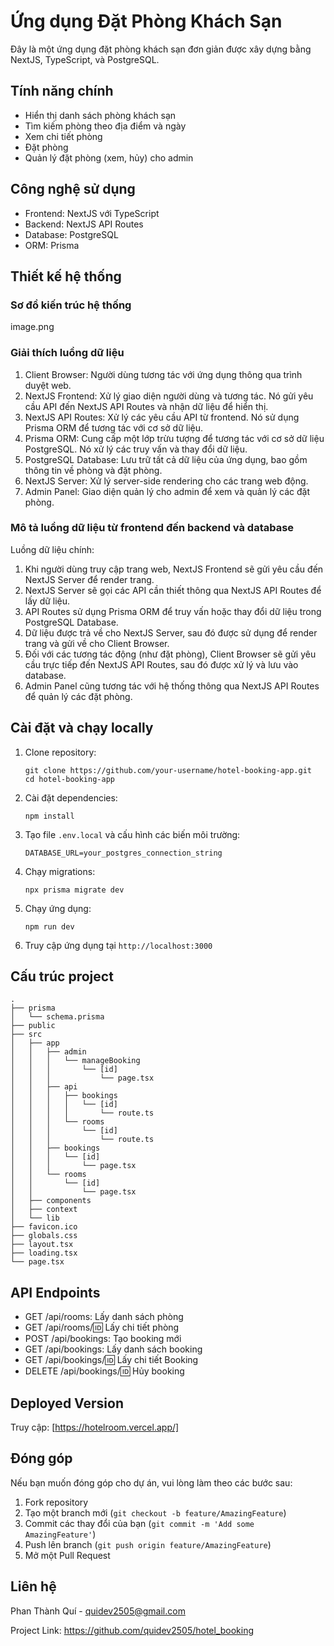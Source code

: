 # Ứng dụng Đặt Phòng Khách Sạn

Đây là một ứng dụng đặt phòng khách sạn đơn giản được xây dựng bằng NextJS, TypeScript, và PostgreSQL.

## Tính năng chính

- Hiển thị danh sách phòng khách sạn
- Tìm kiếm phòng theo địa điểm và ngày
- Xem chi tiết phòng
- Đặt phòng
- Quản lý đặt phòng (xem, hủy) cho admin

## Công nghệ sử dụng

- Frontend: NextJS với TypeScript
- Backend: NextJS API Routes
- Database: PostgreSQL
- ORM: Prisma

## Thiết kế hệ thống

### Sơ đồ kiến trúc hệ thống

image.png

### Giải thích luồng dữ liệu

1. Client Browser: Người dùng tương tác với ứng dụng thông qua trình duyệt web.
2. NextJS Frontend: Xử lý giao diện người dùng và tương tác. Nó gửi yêu cầu API đến NextJS API Routes và nhận dữ liệu để hiển thị.
3. NextJS API Routes: Xử lý các yêu cầu API từ frontend. Nó sử dụng Prisma ORM để tương tác với cơ sở dữ liệu.
4. Prisma ORM: Cung cấp một lớp trừu tượng để tương tác với cơ sở dữ liệu PostgreSQL. Nó xử lý các truy vấn và thay đổi dữ liệu.
5. PostgreSQL Database: Lưu trữ tất cả dữ liệu của ứng dụng, bao gồm thông tin về phòng và đặt phòng.
6. NextJS Server: Xử lý server-side rendering cho các trang web động.
7. Admin Panel: Giao diện quản lý cho admin để xem và quản lý các đặt phòng.

### Mô tả luồng dữ liệu từ frontend đến backend và database

Luồng dữ liệu chính:

1. Khi người dùng truy cập trang web, NextJS Frontend sẽ gửi yêu cầu đến NextJS Server để render trang.
2. NextJS Server sẽ gọi các API cần thiết thông qua NextJS API Routes để lấy dữ liệu.
3. API Routes sử dụng Prisma ORM để truy vấn hoặc thay đổi dữ liệu trong PostgreSQL Database.
4. Dữ liệu được trả về cho NextJS Server, sau đó được sử dụng để render trang và gửi về cho Client Browser.
5. Đối với các tương tác động (như đặt phòng), Client Browser sẽ gửi yêu cầu trực tiếp đến NextJS API Routes, sau đó được xử lý và lưu vào database.
6. Admin Panel cũng tương tác với hệ thống thông qua NextJS API Routes để quản lý các đặt phòng.

## Cài đặt và chạy locally

1. Clone repository:

   ```
   git clone https://github.com/your-username/hotel-booking-app.git
   cd hotel-booking-app
   ```

2. Cài đặt dependencies:

   ```
   npm install
   ```

3. Tạo file `.env.local` và cấu hình các biến môi trường:

   ```
   DATABASE_URL=your_postgres_connection_string
   ```

4. Chạy migrations:

   ```
   npx prisma migrate dev
   ```

5. Chạy ứng dụng:

   ```
   npm run dev
   ```

6. Truy cập ứng dụng tại `http://localhost:3000`

## Cấu trúc project

```
.
├── prisma
│   └── schema.prisma
├── public
├── src
│   ├── app
│   │   ├── admin
│   │   │   └── manageBooking
│   │   │       └── [id]
│   │   │           └── page.tsx
│   │   ├── api
│   │   │   ├── bookings
│   │   │   │   └── [id]
│   │   │   │       └── route.ts
│   │   │   └── rooms
│   │   │       └── [id]
│   │   │           └── route.ts
│   │   ├── bookings
│   │   │   └── [id]
│   │   │       └── page.tsx
│   │   └── rooms
│   │       └── [id]
│   │           └── page.tsx
│   ├── components
│   ├── context
│   └── lib
├── favicon.ico
├── globals.css
├── layout.tsx
├── loading.tsx
└── page.tsx
```

## API Endpoints

- GET /api/rooms: Lấy danh sách phòng
- GET /api/rooms/:id: Lấy chi tiết phòng
- POST /api/bookings: Tạo booking mới
- GET /api/bookings: Lấy danh sách booking
- GET /api/bookings/:id: Lấy chi tiết Booking
- DELETE /api/bookings/:id: Hủy booking

## Deployed Version

Truy cập: [https://hotelroom.vercel.app/]

## Đóng góp

Nếu bạn muốn đóng góp cho dự án, vui lòng làm theo các bước sau:

1. Fork repository
2. Tạo một branch mới (`git checkout -b feature/AmazingFeature`)
3. Commit các thay đổi của bạn (`git commit -m 'Add some AmazingFeature'`)
4. Push lên branch (`git push origin feature/AmazingFeature`)
5. Mở một Pull Request

## Liên hệ

Phan Thành Quí - quidev2505@gmail.com

Project Link: https://github.com/quidev2505/hotel_booking
